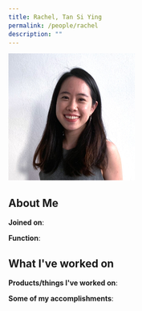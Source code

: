 ```yaml
---
title: Rachel, Tan Si Ying
permalink: /people/rachel
description: ""
---
```


<img src="/images/headshots/rachel.jpg" title="Rachel, Tan Si Ying" alt="Rachel, Tan Si Ying" style="width:50%;margin-left:0">

## About Me

**Joined on**: 

**Function**: 

## What I've worked on

**Products/things I've worked on**:


**Some of my accomplishments**:

